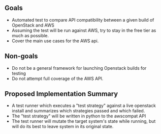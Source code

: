 ## Goals

   * Automated test to compare API compatibility between a given build of OpenStack and AWS
   * Assuming the test will be run against AWS, try to stay in the free tier as much as possible.
   * Cover the main use cases for the AWS api.

## Non-goals

   * Do not be a general framework for launching Openstack builds for testing
   * Do not attempt full coverage of the AWS API.

## Proposed Implementation Summary

   * A test runner which executes a "test strategy" against a live openstack install and summarizes which strategies passed and which failed.
   * The "test strategy" will be written in python to the awscompat API
   * The test runner will mutate the target system's state while running, but will do its best to leave system in its original state.
